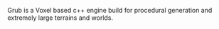 Grub is a Voxel based c++ engine build for procedural generation and extremely large terrains and worlds.
